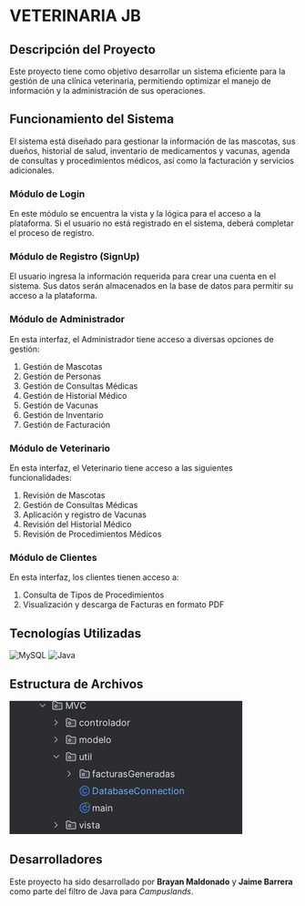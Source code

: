# VETERINARIA JB

## Descripción del Proyecto
Este proyecto tiene como objetivo desarrollar un sistema eficiente para la gestión de una clínica veterinaria, permitiendo optimizar el manejo de información y la administración de sus operaciones.

## Funcionamiento del Sistema
El sistema está diseñado para gestionar la información de las mascotas, sus dueños, historial de salud, inventario de medicamentos y vacunas, agenda de consultas y procedimientos médicos, así como la facturación y servicios adicionales.

### Módulo de Login
En este módulo se encuentra la vista y la lógica para el acceso a la plataforma. Si el usuario no está registrado en el sistema, deberá completar el proceso de registro.

### Módulo de Registro (SignUp)
El usuario ingresa la información requerida para crear una cuenta en el sistema. Sus datos serán almacenados en la base de datos para permitir su acceso a la plataforma.

### Módulo de Administrador
En esta interfaz, el Administrador tiene acceso a diversas opciones de gestión:
1. Gestión de Mascotas
2. Gestión de Personas
3. Gestión de Consultas Médicas
4. Gestión de Historial Médico
5. Gestión de Vacunas
6. Gestión de Inventario
7. Gestión de Facturación

### Módulo de Veterinario
En esta interfaz, el Veterinario tiene acceso a las siguientes funcionalidades:
1. Revisión de Mascotas
2. Gestión de Consultas Médicas
3. Aplicación y registro de Vacunas
4. Revisión del Historial Médico
5. Revisión de Procedimientos Médicos

### Módulo de Clientes
En esta interfaz, los clientes tienen acceso a:
1. Consulta de Tipos de Procedimientos
2. Visualización y descarga de Facturas en formato PDF

## Tecnologías Utilizadas
![MySQL](https://img.shields.io/badge/MySQL-4479A1?logo=mysql&logoColor=fff&style=for-the-badge) ![Java](https://img.shields.io/badge/java-%23ED8B00.svg?style=for-the-badge&logo=openjdk&logoColor=white)

## Estructura de Archivos
![alt text](Estructura.png)

## Desarrolladores
Este proyecto ha sido desarrollado por **Brayan Maldonado** y **Jaime Barrera** como parte del filtro de Java para *Campuslands*.

